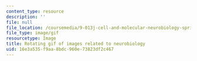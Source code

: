 ```yaml
---
content_type: resource
description: ''
file: null
file_location: /coursemedia/9-013j-cell-and-molecular-neurobiology-spring-2008/16e3a535f9aa8bdc960e73823df2c467_9-013js08.gif
file_type: image/gif
resourcetype: Image
title: Rotating gif of images related to neurobiology
uid: 16e3a535-f9aa-8bdc-960e-73823df2c467
---
```


